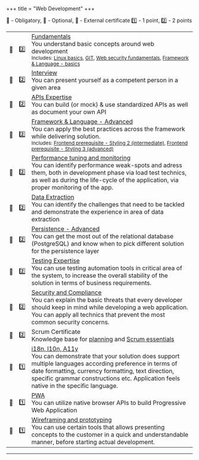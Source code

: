 +++
title = "Web Development"
+++

📗 - Obligatory, 📙 - Optional, 📜 - External certificate
1️⃣ - 1 point, 2️⃣ - 2 points

|  |  |  |
|---|---|---|
| 📗 | 2️⃣ | [Fundamentals](/web_development/skills/fundamentals/) <br /> You understand basic concepts around web development <br /><small>Includes: [Linux basics](/common/linux/), [GIT](/common/git/), [Web security fundamentals](/web_development/skills/web-security-fundamentals/), [Framework & Language - basics](/web_development/skills/framework-and-language/)</small> |
| 📗 | 2️⃣ | [Interview](/web_development/skills/interview/) <br /> You can present yourself as a competent person in a given area |
| 📗 | 2️⃣ | [APIs Expertise](/web_development/skills/api_expertise/) <br /> You can build (or mock) & use standardized APIs as well as document your own API |
| 📗 | 2️⃣ | [Framework & Language - Advanced](/web_development/skills/framework-and-language/) <br /> You can apply the best practices across the framework while delivering solution. <br /><small>Includes: [Frontend prerequisite - Styling 2 (intermediate)](/web_development/skills/styling/02_junior_ii/), [Frontend prerequisite - Styling 3 (advanced)](/web_development/skills/styling/03_independent_i/)</small> |
| 📙 | 2️⃣ | [Performance tuning and monitoring](/web_development/skills/performance_and_monitoring/) <br /> You can identify performance weak-spots and adress them, both in development phase via load test technics, as well as during the life-cycle of the application, via proper monitoring of the app. |
| 📙 | 2️⃣ | [Data Extraction](/web_development/skills/data_extraction/) <br /> You can identify the challenges that need to be tackled and demonstrate the experience in area of data extraction |
| 📙 | 2️⃣ | [Persistence - Advanced](/web_development/skills/persistence/advanced/) <br /> You can get the most out of the relational database (PostgreSQL) and know when to pick different solution for the persistence layer |
| 📙 | 2️⃣ | [Testing Expertise](/web_development/skills/testing_expertise/) <br /> You can use testing automation tools in critical area of the system, to increase the overall stability of the solution in terms of business requirements. |
| 📙 | 2️⃣ | [Security and Compliance](/web_development/skills/security/) <br /> You can explain the basic threats that every developer should keep in mind while developing a web application. You can apply all technics that prevent the most common security concerns. |
| 📜 | 2️⃣ | Scrum Certificate <br /> Knowledge base for [planning](/knowledge_base/planning/) and [Scrum essentials](/knowledge_base/scrum_essentials/) |
| 📙 | 1️⃣ | [i18n, l10n, A11y](/web_development/skills/i18n_l10n_a11y/) <br /> You can demonstrate that your solution does support multiple languages according preference in terms of date formatting, currency formatting, text direction, specific grammar constructions etc. Application feels native in the specific language. |
| 📙 | 1️⃣ | [PWA](/web_development/skills/pwa/) <br /> You can utilize native browser APIs to build Progressive Web Application |
| 📙 | 1️⃣ | [Wireframing and prototyping](/web_development/skills/wireframing_and_prototyping/) <br /> You can use certain tools that allows presenting concepts to the customer in a quick and understandable manner, before starting actual development. |
---
